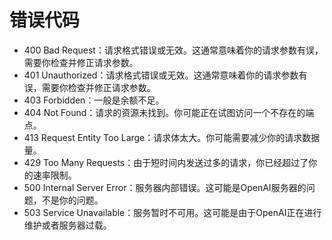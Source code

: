 # 错误代码

- 400 Bad Request：请求格式错误或无效。这通常意味着你的请求参数有误，需要你检查并修正请求参数。
- 401 Unauthorized：请求格式错误或无效。这通常意味着你的请求参数有误，需要你检查并修正请求参数。
- 403 Forbidden：一般是余额不足。
- 404 Not Found：请求的资源未找到。你可能正在试图访问一个不存在的端点。
- 413 Request Entity Too Large：请求体太大。你可能需要减少你的请求数据量。
- 429 Too Many Requests：由于短时间内发送过多的请求，你已经超过了你的速率限制。
- 500 Internal Server Error：服务器内部错误。这可能是OpenAI服务器的问题，不是你的问题。
- 503 Service Unavailable：服务暂时不可用。这可能是由于OpenAI正在进行维护或者服务器过载。